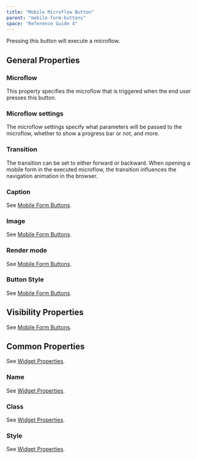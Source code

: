 ```yaml
---
title: "Mobile Microflow Button"
parent: "mobile-form-buttons"
space: "Reference Guide 4"
---
```

Pressing this button will execute a microflow.

## General Properties

### Microflow

This property specifies the microflow that is triggered when the end user presses this button.

### Microflow settings

The microflow settings specify what parameters will be passed to the microflow, whether to show a progress bar or not, and more.

### Transition

The transition can be set to either forward or backward. When opening a mobile form in the executed microflow, the transition influences the navigation animation in the browser.

### Caption

See [Mobile Form Buttons](mobile-form-buttons).

### Image

See [Mobile Form Buttons](mobile-form-buttons).

### Render mode

See [Mobile Form Buttons](mobile-form-buttons).

### Button Style

See [Mobile Form Buttons](mobile-form-buttons).

## Visibility Properties

See [Mobile Form Buttons](mobile-form-buttons).

## Common Properties

See [Widget Properties](widget-properties).

### Name

See [Widget Properties](widget-properties).

### Class

See [Widget Properties](widget-properties).

### Style

See [Widget Properties](widget-properties).
